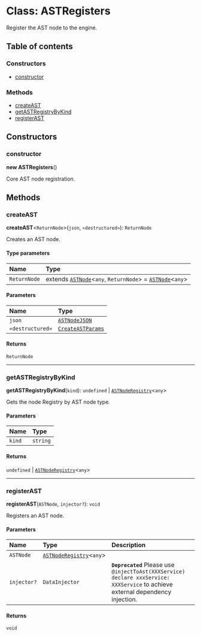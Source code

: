 # Class: ASTRegisters

Register the AST node to the engine.

## Table of contents

### Constructors

* [constructor](/en/auto-docs/variable-plugin/classes/ASTRegisters.md#constructor)

### Methods

* [createAST](/en/auto-docs/variable-plugin/classes/ASTRegisters.md#createast)
* [getASTRegistryByKind](/en/auto-docs/variable-plugin/classes/ASTRegisters.md#getastregistrybykind)
* [registerAST](/en/auto-docs/variable-plugin/classes/ASTRegisters.md#registerast)

## Constructors

### constructor

**new ASTRegisters**()

Core AST node registration.

## Methods

### createAST

**createAST**<`ReturnNode`>(`json`, `«destructured»`): `ReturnNode`

Creates an AST node.

#### Type parameters

| Name | Type |
| :------ | :------ |
| `ReturnNode` | extends [`ASTNode`](/en/auto-docs/variable-plugin/classes/ASTNode.md)<`any`, `ReturnNode`> = [`ASTNode`](/en/auto-docs/variable-plugin/classes/ASTNode.md)<`any`> |

#### Parameters

| Name | Type |
| :------ | :------ |
| `json` | [`ASTNodeJSON`](/en/auto-docs/variable-plugin/interfaces/ASTNodeJSON.md) |
| `«destructured»` | [`CreateASTParams`](/en/auto-docs/variable-plugin/interfaces/CreateASTParams.md) |

#### Returns

`ReturnNode`

***

### getASTRegistryByKind

**getASTRegistryByKind**(`kind`): `undefined` | [`ASTNodeRegistry`](/en/auto-docs/variable-plugin/interfaces/ASTNodeRegistry.md)<`any`>

Gets the node Registry by AST node type.

#### Parameters

| Name | Type |
| :------ | :------ |
| `kind` | `string` |

#### Returns

`undefined` | [`ASTNodeRegistry`](/en/auto-docs/variable-plugin/interfaces/ASTNodeRegistry.md)<`any`>

***

### registerAST

**registerAST**(`ASTNode`, `injector?`): `void`

Registers an AST node.

#### Parameters

| Name | Type | Description |
| :------ | :------ | :------ |
| `ASTNode` | [`ASTNodeRegistry`](/en/auto-docs/variable-plugin/interfaces/ASTNodeRegistry.md)<`any`> |  |
| `injector?` | `DataInjector` | **`Deprecated`** Please use `@injectToAst(XXXService) declare xxxService: XXXService` to achieve external dependency injection. |

#### Returns

`void`
